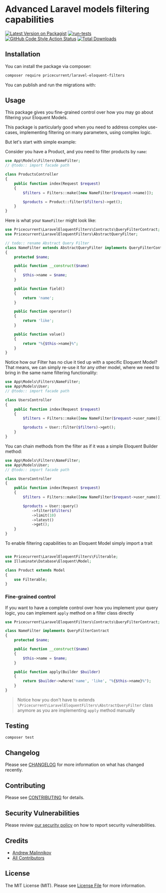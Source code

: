 # Advanced Laravel models filtering capabilities

[![Latest Version on Packagist](https://img.shields.io/packagist/v/pricecurrent/laravel-eloquent-filters.svg?style=flat-square)](https://packagist.org/packages/pricecurrent/laravel-eloquent-filters)
[![run-tests](https://github.com/pricecurrent/laravel-eloquent-filters/actions/workflows/run-tests.yml/badge.svg)](https://github.com/pricecurrent/laravel-eloquent-filters/actions/workflows/run-tests.yml)
[![GitHub Code Style Action Status](https://img.shields.io/github/workflow/status/pricecurrent/laravel-eloquent-filters/Check%20&%20fix%20styling?label=code%20style)](https://github.com/pricecurrent/laravel-eloquent-filters/actions?query=workflow%3A"Check+%26+fix+styling"+branch%3Amaster)
[![Total Downloads](https://img.shields.io/packagist/dt/pricecurrent/laravel-eloquent-filters.svg?style=flat-square)](https://packagist.org/packages/pricecurrent/laravel-eloquent-filters)

## Installation

You can install the package via composer:

```bash
composer require pricecurrent/laravel-eloquent-filters
```

You can publish and run the migrations with:

## Usage

This package gives you fine-grained control over how you may go about filtering your Eloquent Models.

This package is particularly good when you need to address complex use-cases, implementing filtering on many parameters, using complex logic.

But let's start with simple example:

Consider you have a Product, and you need to filter products by `name`:

```php
use App\Models\Filters\NameFilter;
// @todo:: import facade path

class ProductsController
{
    public function index(Request $request)
    {
        $filters = Filters::make([new NameFilter($request->name)]);

        $products = Product::filter($filters)->get();
    }
}
```

Here is what your `NameFilter` might look like:

```php
use Pricecurrent\LaravelEloquentFilters\Contracts\QueryFilterContract;
use Pricecurrent\LaravelEloquentFilters\AbstractQueryFilter;

// todo:: rename Abstract Query Filter
class NameFilter extends AbstractQueryFilter implements QueryFilterContract
{
    protected $name;

    public function __construct($name)
    {
        $this->name = $name;
    }

    public function field()
    {
        return 'name';
    }

    public function operator()
    {
        return 'like';
    }

    public function value()
    {
        return "%{$this->name}%";
    }
}
```

Notice how our Filter has no clue it tied up with a specific Eloquent Model? That means, we can simply re-use it for any other model, where we need to bring in the same name filtering functionality:

```php
use App\Models\Filters\NameFilter;
use App\Models\User;
// @todo:: import facade path

class UsersController
{
    public function index(Request $request)
    {
        $filters = Filters::make([new NameFilter($request->user_name)]);

        $products = User::filter($filters)->get();
    }
}
```

You can chain methods from the filter as if it was a simple Eloquent Builder method:

```php
use App\Models\Filters\NameFilter;
use App\Models\User;
// @todo:: import facade path

class UsersController
{
    public function index(Request $request)
    {
        $filters = Filters::make([new NameFilter($request->user_name)]);

        $products = User::query()
            ->filter($filters)
            ->limit(10)
            ->latest()
            ->get();
    }
}
```

To enable filtering capabilities to an Eloquent Model simply import a trait

```php

use Pricecurrent\LaravelEloquentFilters\Filterable;
use Illuminate\Database\Eloquent\Model;

class Product extends Model
{
    use Filterable;
}
```

### Fine-grained control

If you want to have a complete control over how you implement your query logic, you can implement `apply` method on a filter class directly

```php
use Pricecurrent\LaravelEloquentFilters\Contracts\QueryFilterContract;

class NameFilter implements QueryFilterContract
{
    protected $name;

    public function __construct($name)
    {
        $this->name = $name;
    }

    public function apply(Builder $builder)
    {
        return $builder->where('name', 'like', "%{$this->name}%");
    }
}
```

> Notice how you don't have to extends `\Pricecurrent\LaravelEloquentFilters\AbstractQueryFilter` class anymore as you are implementing `apply` method manually


## Testing

```bash
composer test
```

## Changelog

Please see [CHANGELOG](CHANGELOG.md) for more information on what has changed recently.

## Contributing

Please see [CONTRIBUTING](.github/CONTRIBUTING.md) for details.

## Security Vulnerabilities

Please review [our security policy](../../security/policy) on how to report security vulnerabilities.

## Credits

- [Andrew Malinnikov](https://github.com/pricecurrent)
- [All Contributors](../../contributors)

## License

The MIT License (MIT). Please see [License File](LICENSE.md) for more information.
